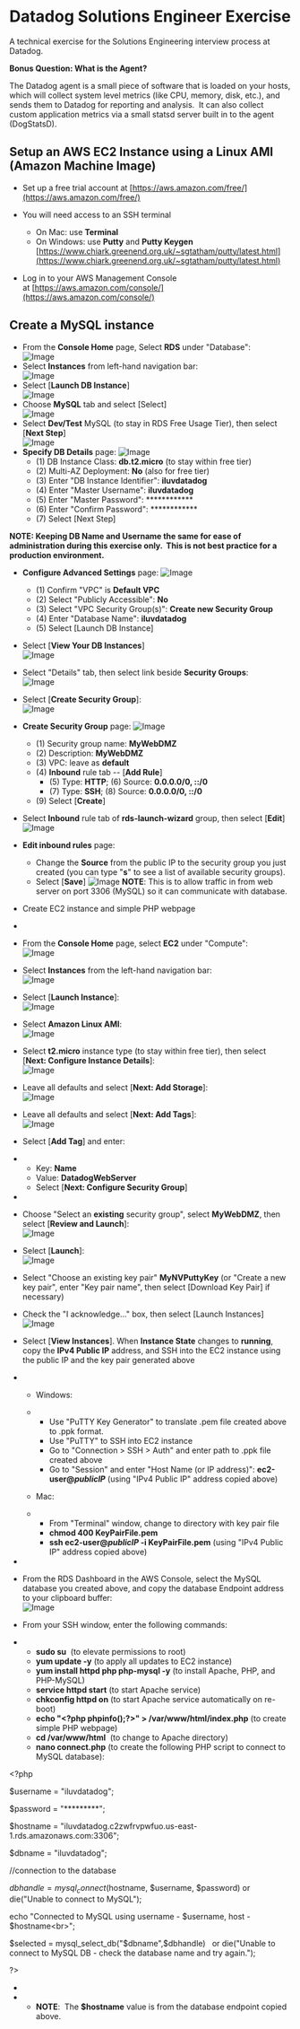# Datadog Solutions Engineer Exercise
A technical exercise for the Solutions Engineering interview process at Datadog.

**Bonus Question: What is the Agent?**

The Datadog agent is a small piece of software that is loaded on your hosts, which will collect system level metrics (like CPU, memory, disk, etc.), and sends them to Datadog for reporting and analysis.  It can also collect custom application metrics via a small statsd server built in to the agent (DogStatsD).

## Setup an AWS EC2 Instance using a Linux AMI (Amazon Machine Image)

- Set up a free trial account at [https://aws.amazon.com/free/](https://aws.amazon.com/free/)
- You will need access to an SSH terminal
    - On Mac: use **Terminal**
    - On Windows: use **Putty** and **Putty Keygen**  
[https://www.chiark.greenend.org.uk/~sgtatham/putty/latest.html](https://www.chiark.greenend.org.uk/~sgtatham/putty/latest.html)

- Log in to your AWS Management Console at [https://aws.amazon.com/console/](https://aws.amazon.com/console/)

## Create a **MySQL** instance

- From the **Console Home** page, Select **RDS** under "Database":  
![Image](https://user-images.githubusercontent.com/30754481/29035490-677d754e-7b61-11e7-9916-6a8da69fabf2.png)
- Select **Instances** from left-hand navigation bar:  
![Image](https://user-images.githubusercontent.com/30754481/29035597-cb71219a-7b61-11e7-8b8c-37e57c8cc174.png)
- Select [**Launch DB Instance**]  
![Image](https://user-images.githubusercontent.com/30754481/29035610-d6313f7a-7b61-11e7-91c1-acae92184a6b.png)
- Choose **MySQL** tab and select [Select]  
![Image](https://user-images.githubusercontent.com/30754481/29035615-dbda0128-7b61-11e7-8e9c-f40b73475152.png)
- Select **Dev/Test** MySQL (to stay in RDS Free Usage Tier), then select [**Next Step**]  
![Image](https://user-images.githubusercontent.com/30754481/29035618-df974244-7b61-11e7-9fe3-d8757db82811.png)
- **Specify DB Details** page:
![Image](https://user-images.githubusercontent.com/30754481/29036979-44d26760-7b67-11e7-8a66-673e91cbb030.png)
    - (1) DB Instance Class: **db.t2.micro** (to stay within free tier)
    - (2) Multi-AZ Deployment: **No** (also for free tier)
    - (3) Enter "DB Instance Identifier": **iluvdatadog**
    - (4) Enter "Master Username": **iluvdatadog**
    - (5) Enter "Master Password": ************
    - (6) Enter "Confirm Password": ************
    - (7) Select [Next Step]

**NOTE: Keeping DB Name and Username the same for ease of administration during this exercise only.  This is not best practice for a production environment.**
- **Configure Advanced Settings** page:
![Image](https://user-images.githubusercontent.com/30754481/29037812-de7cefc2-7b6a-11e7-81c4-94fa12b652ac.png)
    - (1) Confirm "VPC" is **Default VPC**
    - (2) Select "Publicly Accessible": **No**
    - (3) Select "VPC Security Group(s)": **Create new Security Group**
    - (4) Enter "Database Name": **iluvdatadog**
    - (5) Select [Launch DB Instance]
- Select [**View Your DB Instances**]  
![Image](https://user-images.githubusercontent.com/30754481/29035631-eb7e52e6-7b61-11e7-8bbf-3eef92f63bbb.png)
- Select "Details" tab, then select link beside **Security Groups**:  
![Image](https://user-images.githubusercontent.com/30754481/29035636-eed51920-7b61-11e7-86ca-31eb61274a55.png)
- Select [**Create Security Group**]:   
![Image](https://user-images.githubusercontent.com/30754481/29039054-648ad60c-7b6f-11e7-8f76-296dde87b691.png)
- **Create Security Group** page:
![Image](https://user-images.githubusercontent.com/30754481/29039446-f3b57318-7b70-11e7-845b-dc3b6b8772bb.png)
    - (1) Security group name: **MyWebDMZ**
    - (2) Description: **MyWebDMZ**
    - (3) VPC: leave as **default**
    - (4) **Inbound** rule tab -- [**Add Rule**]
        - (5) Type: **HTTP**; (6) Source: **0.0.0.0/0, ::/0**
        - (7) Type: **SSH**; (8) Source: **0.0.0.0/0, ::/0**
    - (9) Select [**Create**]
- Select **Inbound** rule tab of **rds-launch-wizard** group, then select [**Edit**]  
![Image](https://user-images.githubusercontent.com/30754481/29039097-88670f14-7b6f-11e7-9190-b335eea685fb.png)
- **Edit inbound rules** page:
    - Change the **Source** from the public IP to the security group you just created (you can type "**s**" to see a list of available security groups).
    - Select [**Save**]
![Image](https://user-images.githubusercontent.com/30754481/29039104-92c14a74-7b6f-11e7-86d7-f17cdc71a158.png)
**NOTE**: This is to allow traffic in from web server on port 3306 (MySQL) so it can communicate with database.

- Create EC2 instance and simple PHP webpage
- 
- From the **Console Home** page, select **EC2** under "Compute":  
![Image](file:///C:/Users/dbeal/Evernote/TEMP/enhtmlclip/Image(148).png)
- Select **Instances** from the left-hand navigation bar:  
![Image](file:///C:/Users/dbeal/Evernote/TEMP/enhtmlclip/Image(149).png)
- Select [**Launch Instance**]:  
![Image](file:///C:/Users/dbeal/Evernote/TEMP/enhtmlclip/Image(150).png)  

- Select **Amazon Linux AMI**:  
![Image](file:///C:/Users/dbeal/Evernote/TEMP/enhtmlclip/Image(151).png)
- Select **t2.micro** instance type (to stay within free tier), then select [**Next: Configure Instance Details**]:  
![Image](file:///C:/Users/dbeal/Evernote/TEMP/enhtmlclip/Image(152).png)
- Leave all defaults and select [**Next: Add Storage**]:  
![Image](file:///C:/Users/dbeal/Evernote/TEMP/enhtmlclip/Image(153).png)
- Leave all defaults and select [**Next: Add Tags**]:  
![Image](file:///C:/Users/dbeal/Evernote/TEMP/enhtmlclip/Image(154).png)
- Select [**Add Tag**] and enter:
- 
    - Key: **Name**
    - Value: **DatadogWebServer**
    - Select [**Next: Configure Security Group**]

- 
- Choose "Select an **existing** security group", select **MyWebDMZ**, then select [**Review and Launch**]:  
![Image](file:///C:/Users/dbeal/Evernote/TEMP/enhtmlclip/Image(156).png)
- Select [**Launch**]:  
![Image](file:///C:/Users/dbeal/Evernote/TEMP/enhtmlclip/Image(157).png)
- Select "Choose an existing key pair" **MyNVPuttyKey** (or "Create a new key pair", enter "Key pair name", then select [Download Key Pair] if necessary)
- Check the "I acknowledge..." box, then select [Launch Instances]  
![Image](file:///C:/Users/dbeal/Evernote/TEMP/enhtmlclip/Image(158).png)
- Select [**View Instances**]. When **Instance State** changes to **running**, copy the **IPv4 Public IP** address, and SSH into the EC2 instance using the public IP and the key pair generated above
- 
    - Windows:
    - 
        - Use "PuTTY Key Generator" to translate .pem file created above to .ppk format.
        - Use "PuTTY" to SSH into EC2 instance
        - Go to "Connection &gt; SSH &gt; Auth" and enter path to .ppk file created above
        - Go to "Session" and enter "Host Name (or IP address)": **ec2-user@_publicIP_** (using "IPv4 Public IP" address copied above)

    - Mac:
    - 
        - From "Terminal" window, change to directory with key pair file
        - **chmod 400 KeyPairFile.pem**
        - **ssh ec2-user@_publicIP_ -i KeyPairFile.pem** (using "IPv4 Public IP" address copied above)

- 
- From the RDS Dashboard in the AWS Console, select the MySQL database you created above, and copy the database Endpoint address to your clipboard buffer:  
![Image](file:///C:/Users/dbeal/Evernote/TEMP/enhtmlclip/Image(160).png)
- From your SSH window, enter the following commands:
- 
    - **sudo su**  (to elevate permissions to root)
    - **yum update -y** (to apply all updates to EC2 instance)
    - **yum install httpd php php-mysql -y** (to install Apache, PHP, and PHP-MySQL)
    - **service httpd start** (to start Apache service)
    - **chkconfig httpd on** (to start Apache service automatically on re-boot)
    - **echo "&lt;?php phpinfo();?&gt;" &gt; /var/www/html/index.php** (to create simple PHP webpage)
    - **cd /var/www/html**  (to change to Apache directory)
    - **nano connect.php** (to create the following PHP script to connect to MySQL database):

&lt;?php

$username = "iluvdatadog";

$password = "*********";

$hostname = "iluvdatadog.c2zwfrvpwfuo.us-east-1.rds.amazonaws.com:3306";

$dbname = "iluvdatadog";

//connection to the database

$dbhandle = mysql_connect($hostname, $username, $password) or die("Unable to connect to MySQL");

echo "Connected to MySQL using username - $username, host - $hostname&lt;br&gt;";

$selected = mysql_select_db("$dbname",$dbhandle)   or die("Unable to connect to MySQL DB - check the database name and try again.");

?&gt;

- 
- 
    - **NOTE**:  The **$hostname** value is from the database endpoint copied above.
